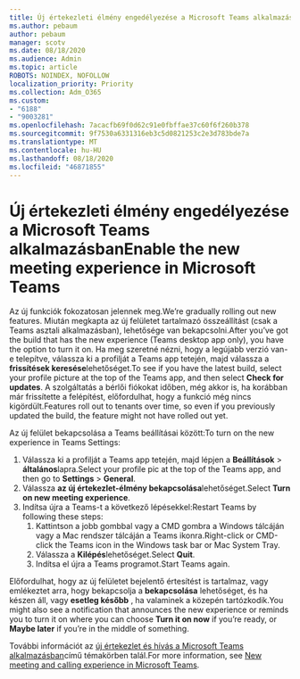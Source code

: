 ```yaml
---
title: Új értekezleti élmény engedélyezése a Microsoft Teams alkalmazásban
ms.author: pebaum
author: pebaum
manager: scotv
ms.date: 08/18/2020
ms.audience: Admin
ms.topic: article
ROBOTS: NOINDEX, NOFOLLOW
localization_priority: Priority
ms.collection: Adm_O365
ms.custom:
- "6188"
- "9003281"
ms.openlocfilehash: 7acacfb69f0d62c91e0fbffae37c60f6f260b378
ms.sourcegitcommit: 9f7530a6331316eb3c5d0821253c2e3d783bde7a
ms.translationtype: MT
ms.contentlocale: hu-HU
ms.lasthandoff: 08/18/2020
ms.locfileid: "46871855"
---
```

# <a name="enable-the-new-meeting-experience-in-microsoft-teams"></a><span data-ttu-id="bcadb-102">Új értekezleti élmény engedélyezése a Microsoft Teams alkalmazásban</span><span class="sxs-lookup"><span data-stu-id="bcadb-102">Enable the new meeting experience in Microsoft Teams</span></span>

<span data-ttu-id="bcadb-103">Az új funkciók fokozatosan jelennek meg.</span><span class="sxs-lookup"><span data-stu-id="bcadb-103">We’re gradually rolling out new features.</span></span> <span data-ttu-id="bcadb-104">Miután megkapta az új felületet tartalmazó összeállítást (csak a Teams asztali alkalmazásban), lehetősége van bekapcsolni.</span><span class="sxs-lookup"><span data-stu-id="bcadb-104">After you’ve got the build that has the new experience (Teams desktop app only), you have the option to turn it on.</span></span> <span data-ttu-id="bcadb-105">Ha meg szeretné nézni, hogy a legújabb verzió van-e telepítve, válassza ki a profilját a Teams app tetején, majd válassza a  **frissítések keresése**lehetőséget.</span><span class="sxs-lookup"><span data-stu-id="bcadb-105">To see if you have the latest build, select your profile picture at the top of the Teams app, and then select  **Check for updates**.</span></span> <span data-ttu-id="bcadb-106">A szolgáltatás a bérlői fiókokat időben, még akkor is, ha korábban már frissítette a felépítést, előfordulhat, hogy a funkció még nincs kigördült.</span><span class="sxs-lookup"><span data-stu-id="bcadb-106">Features roll out to tenants over time, so even if you previously updated the build, the feature might not have rolled out yet.</span></span>  

<span data-ttu-id="bcadb-107">Az új felület bekapcsolása a Teams beállításai között:</span><span class="sxs-lookup"><span data-stu-id="bcadb-107">To turn on the new experience in Teams Settings:</span></span>

1. <span data-ttu-id="bcadb-108">Válassza ki a profilját a Teams app tetején, majd lépjen a **Beállítások**  >   **általános**lapra.</span><span class="sxs-lookup"><span data-stu-id="bcadb-108">Select your profile pic at the top of the Teams app, and then go to **Settings** >  **General**.</span></span> 
2. <span data-ttu-id="bcadb-109">Válassza **az új értekezlet-élmény bekapcsolása**lehetőséget.</span><span class="sxs-lookup"><span data-stu-id="bcadb-109">Select **Turn on new meeting experience**.</span></span>
3. <span data-ttu-id="bcadb-110">Indítsa újra a Teams-t a következő lépésekkel:</span><span class="sxs-lookup"><span data-stu-id="bcadb-110">Restart Teams by following these steps:</span></span>
    1. <span data-ttu-id="bcadb-111">Kattintson a jobb gombbal vagy a CMD gombra a Windows tálcáján vagy a Mac rendszer tálcáján a Teams ikonra.</span><span class="sxs-lookup"><span data-stu-id="bcadb-111">Right-click or CMD-click the Teams icon in the Windows task bar or Mac System Tray.</span></span>
    2. <span data-ttu-id="bcadb-112">Válassza a **Kilépés**lehetőséget.</span><span class="sxs-lookup"><span data-stu-id="bcadb-112">Select **Quit**.</span></span>
    3. <span data-ttu-id="bcadb-113">Indítsa el újra a Teams programot.</span><span class="sxs-lookup"><span data-stu-id="bcadb-113">Start Teams again.</span></span>

<span data-ttu-id="bcadb-114">Előfordulhat, hogy az új felületet bejelentő értesítést is tartalmaz, vagy emlékeztet arra, hogy bekapcsolja a  **bekapcsolása**  lehetőséget, és ha készen áll, vagy  **esetleg később** , ha valaminek a közepén tartózkodik.</span><span class="sxs-lookup"><span data-stu-id="bcadb-114">You might also see a notification that announces the new experience or reminds you to turn it on where you can choose  **Turn it on now**  if you’re ready, or  **Maybe later** if you’re in the middle of something.</span></span>  

<span data-ttu-id="bcadb-115">További információt az [új értekezlet és hívás a Microsoft Teams alkalmazásban](https://techcommunity.microsoft.com/t5/microsoft-teams-blog/new-meeting-and-calling-experience-in-microsoft-teams/ba-p/1537581)című témakörben talál.</span><span class="sxs-lookup"><span data-stu-id="bcadb-115">For more information, see [New meeting and calling experience in Microsoft Teams](https://techcommunity.microsoft.com/t5/microsoft-teams-blog/new-meeting-and-calling-experience-in-microsoft-teams/ba-p/1537581).</span></span>